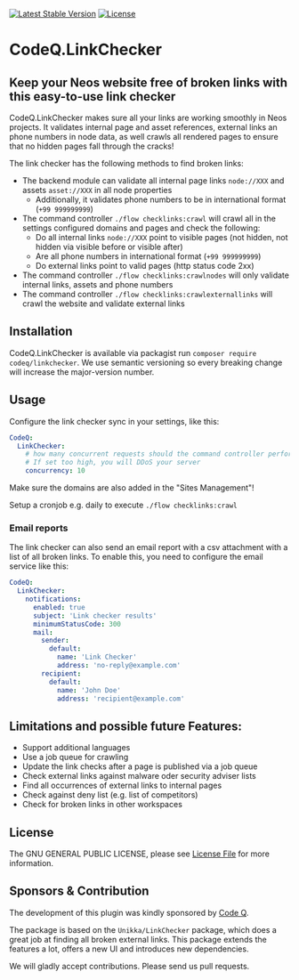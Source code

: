 [![Latest Stable Version](https://poser.pugx.org/codeq/linkchecker/v/stable)](https://packagist.org/packages/codeq/linkchecker)
[![License](https://poser.pugx.org/codeq/linkchecker/license)](LICENSE)

# CodeQ.LinkChecker

## Keep your Neos website free of broken links with this easy-to-use link checker

CodeQ.LinkChecker makes sure all your links are working smoothly in Neos projects. It validates internal page and asset references, external links an phone numbers in node data, as well crawls all rendered pages to ensure that no hidden pages fall through the cracks!

The link checker has the following methods to find broken links:

 - The backend module can validate all internal page links `node://XXX` and assets `asset://XXX` in all node properties
   - Additionally, it validates phone numbers to be in international format (`+99 999999999`)
 - The command controller `./flow checklinks:crawl` will crawl all in the settings configured domains and pages and check the following:
   - Do all internal links `node://XXX` point to visible pages (not hidden, not hidden via visible before or visible after)
   - Are all phone numbers in international format (`+99 999999999`)
   - Do external links point to valid pages (http status code 2xx)
 - The command controller `./flow checklinks:crawlnodes` will only validate internal links, assets and phone numbers
 - The command controller `./flow checklinks:crawlexternallinks` will crawl the website and validate external links

## Installation

CodeQ.LinkChecker is available via packagist run `composer require codeq/linkchecker`.
We use semantic versioning so every breaking change will increase the major-version number.

## Usage

Configure the link checker sync in your settings, like this:

```yaml
CodeQ:
  LinkChecker:
    # how many concurrent requests should the command controller perform
    # If set too high, you will DDoS your server
    concurrency: 10
```

Make sure the domains are also added in the "Sites Management"!

Setup a cronjob e.g. daily to execute `./flow checklinks:crawl`

### Email reports

The link checker can also send an email report with a csv attachment with a list of all broken links.
To enable this, you need to configure the email service like this:

```yaml
CodeQ:
  LinkChecker:
    notifications:
      enabled: true
      subject: 'Link checker results'
      minimumStatusCode: 300
      mail:
        sender:
          default:
            name: 'Link Checker'
            address: 'no-reply@example.com'
        recipient:
          default:
            name: 'John Doe'
            address: 'recipient@example.com'
```

## Limitations and possible future Features:
 - Support additional languages
 - Use a job queue for crawling
 - Update the link checks after a page is published via a job queue
 - Check external links against malware oder security adviser lists
 - Find all occurrences of external links to internal pages
 - Check against deny list (e.g. list of competitors)
 - Check for broken links in other workspaces

## License

The GNU GENERAL PUBLIC LICENSE, please see [License File](LICENSE) for more information.

## Sponsors & Contribution

The development of this plugin was kindly sponsored by [Code Q](https://codeq.at/). 

The package is based on the `Unikka/LinkChecker` package, which does a great job at finding all broken external links. This package extends the features a lot, offers a new UI and introduces new dependencies.

We will gladly accept contributions. Please send us pull requests.

